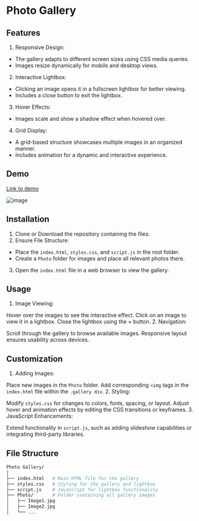 # Photo Gallery

## Features

1. Responsive Design:

- The gallery adapts to different screen sizes using CSS media queries.
- Images resize dynamically for mobile and desktop views.
  
2. Interactive Lightbox:

- Clicking an image opens it in a fullscreen lightbox for better viewing.
- Includes a close button to exit the lightbox.

3. Hover Effects:

- Images scale and show a shadow effect when hovered over.

4. Grid Display:

- A grid-based structure showcases multiple images in an organized manner.
- Includes animation for a dynamic and interactive experience.


## Demo
[Link to demo](https://lf36l9.csb.app/)

![image](https://github.com/user-attachments/assets/a0e3455b-53e5-4cbe-9388-4e7623438793)


## Installation

1. Clone or Download the repository containing the files.
2. Ensure File Structure:
- Place the `index.html`, `styles.css`, and `script.js` in the root folder.
- Create a `Photo` folder for images and place all relevant photos there.
3. Open the `index.html` file in a web browser to view the gallery.

## Usage

1. Image Viewing:

Hover over the images to see the interactive effect.
Click on an image to view it in a lightbox.
Close the lightbox using the × button.
2. Navigation:

Scroll through the gallery to browse available images.
Responsive layout ensures usability across devices.


## Customization
1. Adding Images:

Place new images in the `Photo` folder.
Add corresponding `<img` tags in the `index.html` file within the `.gallery div`.
2. Styling:

Modify `styles.css` for changes to colors, fonts, spacing, or layout.
Adjust hover and animation effects by editing the CSS transitions or keyframes.
3. JavaScript Enhancements:

Extend functionality in `script.js`, such as adding slideshow capabilities or integrating third-party libraries.

## File Structure
```graphql
Photo Gallery/
│
├── index.html   # Main HTML file for the gallery
├── styles.css   # Styling for the gallery and lightbox
├── script.js    # JavaScript for lightbox functionality
├── Photo/       # Folder containing all gallery images
│   ├── Image1.jpg
│   ├── Image2.jpg
│   └── ...

```

